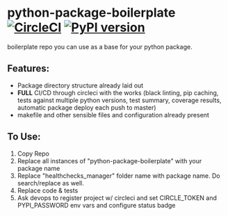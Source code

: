 # python-package-boilerplate [![CircleCI](https://circleci.com/gh/15five/python-package-boilerplate.svg?style=svg&circle-token=f6c8494ec308088a8a65fe79e366763b02b38d9b)](https://circleci.com/gh/15five/python-package-boilerplate) [![PyPI version](https://badge.fury.io/py/python-package-boilerplate.svg)](https://badge.fury.io/py/python-package-boilerplate)
boilerplate repo you can use as a base for your python package.

## Features:
* Package directory structure already laid out
* **FULL** CI/CD through circleci with the works (black linting, pip caching, tests against multiple python versions, test summary, coverage results, automatic package deploy each push to master)
* makefile and other sensible files and configuration already present

## To Use:
1. Copy Repo
2. Replace all instances of "python-package-boilerplate" with your package name
3. Replace "healthchecks_manager" folder name with package name. Do search/replace as well.
4. Replace code & tests
5. Ask devops to register project w/ circleci and set CIRCLE_TOKEN and PYPI_PASSWORD env vars and configure status badge
